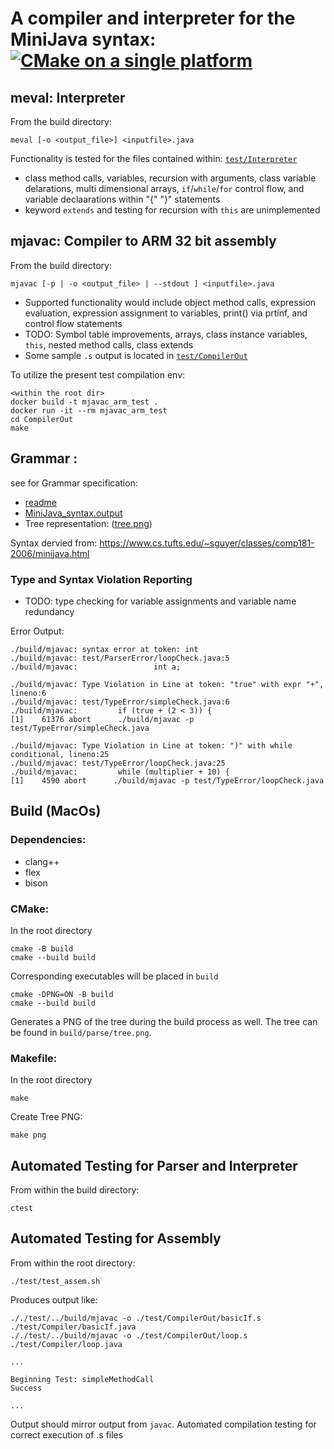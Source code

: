 
# A compiler and interpreter for the MiniJava syntax: [![CMake on a single platform](https://github.com/schriner/miniCompEval/actions/workflows/cmake-single-platform.yml/badge.svg?branch=master)](https://github.com/schriner/miniCompEval/actions/workflows/cmake-single-platform.yml)

## meval:  Interpreter
From the build directory: 

```
meval [-o <output_file>] <inputfile>.java
```
Functionality is tested for the files contained within: [`test/Interpreter`](test/Interpreter)
* class method calls, variables, recursion with arguments, class variable delarations, multi dimensional arrays, `if`/`while`/`for` control flow, and variable declaarations within "{" "}" statements
* keyword `extends` and testing for recursion with `this` are unimplemented 

## mjavac: Compiler to ARM 32 bit assembly 
From the build directory: 

```
mjavac [-p | -o <output_file> | --stdout ] <inputfile>.java
```
* Supported functionality would include object method calls, expression evaluation, expression assignment to variables, print() via prtinf, and control flow statements
* TODO: Symbol table improvements, arrays, class instance variables, `this`, nested method calls, class extends
* Some sample `.s` output is located in [`test/CompilerOut`](test/CompilerOut)

To utilize the present test compilation env: 
```
<within the root dir>
docker build -t mjavac_arm_test .
docker run -it --rm mjavac_arm_test
cd CompilerOut
make
```

## Grammar : 
see for Grammar specification:
* [readme](doc/readme.md)
* [MiniJava_syntax.output](doc/MiniJava_syntax.output)
* Tree representation: ([tree.png](doc/tree.png))

Syntax dervied from: https://www.cs.tufts.edu/~sguyer/classes/comp181-2006/minijava.html

### Type and Syntax Violation Reporting

* TODO: type checking for variable assignments and variable name redundancy

Error Output:

```
./build/mjavac: syntax error at token: int
./build/mjavac: test/ParserError/loopCheck.java:5
./build/mjavac:                 int a;
```
```
./build/mjavac: Type Violation in Line at token: "true" with expr "+", lineno:6
./build/mjavac: test/TypeError/simpleCheck.java:6
./build/mjavac:         if (true + (2 < 3)) {
[1]    61376 abort      ./build/mjavac -p test/TypeError/simpleCheck.java
```
```
./build/mjavac: Type Violation in Line at token: ")" with while conditional, lineno:25
./build/mjavac: test/TypeError/loopCheck.java:25
./build/mjavac:         while (multiplier + 10) {
[1]    4590 abort      ./build/mjavac -p test/TypeError/loopCheck.java
```

## Build (MacOs)
### Dependencies:
* clang++
* flex
* bison

### CMake:
In the root directory
```
cmake -B build
cmake --build build
```

Corresponding executables will be placed in `build`

```
cmake -DPNG=ON -B build
cmake --build build
```
Generates a PNG of the tree during the build process as well. The tree can be found in `build/parse/tree.png`.

### Makefile:
In the root directory

```
make
```

Create Tree PNG:

```
make png
```

## Automated Testing for Parser and Interpreter
From within the build directory:
```
ctest
```
## Automated Testing for Assembly
From within the root directory:
```
./test/test_assem.sh
```
Produces output like:
```
././test/../build/mjavac -o ./test/CompilerOut/basicIf.s ./test/Compiler/basicIf.java
././test/../build/mjavac -o ./test/CompilerOut/loop.s ./test/Compiler/loop.java

...

Beginning Test: simpleMethodCall
Success

...
```

Output should mirror output from `javac`. Automated compilation testing for correct execution of .s files 

